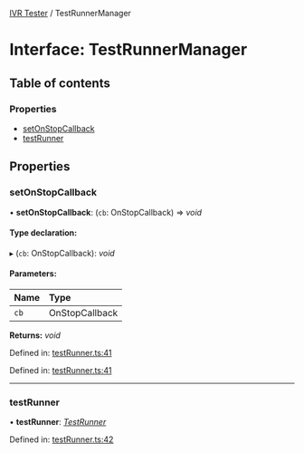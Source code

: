 [IVR Tester](../README.md) / TestRunnerManager

# Interface: TestRunnerManager

## Table of contents

### Properties

- [setOnStopCallback](testrunnermanager.md#setonstopcallback)
- [testRunner](testrunnermanager.md#testrunner)

## Properties

### setOnStopCallback

• **setOnStopCallback**: (`cb`: OnStopCallback) => *void*

#### Type declaration:

▸ (`cb`: OnStopCallback): *void*

#### Parameters:

Name | Type |
:------ | :------ |
`cb` | OnStopCallback |

**Returns:** *void*

Defined in: [testRunner.ts:41](https://github.com/SketchingDev/ivr-tester/blob/5f8f2c2/packages/ivr-tester/src/testRunner.ts#L41)

Defined in: [testRunner.ts:41](https://github.com/SketchingDev/ivr-tester/blob/5f8f2c2/packages/ivr-tester/src/testRunner.ts#L41)

___

### testRunner

• **testRunner**: [*TestRunner*](testrunner.md)

Defined in: [testRunner.ts:42](https://github.com/SketchingDev/ivr-tester/blob/5f8f2c2/packages/ivr-tester/src/testRunner.ts#L42)
